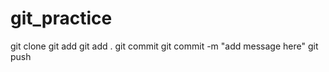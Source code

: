 # git_practice

git clone
git add <filename>
git add .
git commit 
git commit -m "add message here"
git push

